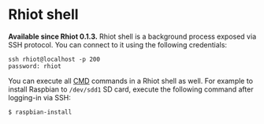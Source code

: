 # Rhiot shell

**Available since Rhiot 0.1.3.** Rhiot shell is a background process exposed via SSH protocol. You can connect to it using the following credentials:

    ssh rhiot@localhost -p 200
    password: rhiot
    
You can execute all [CMD](cmd.md) commands in a Rhiot shell as well. For example to install Raspbian to `/dev/sdd1` SD 
card, execute the following command after logging-in via SSH:

    $ raspbian-install
